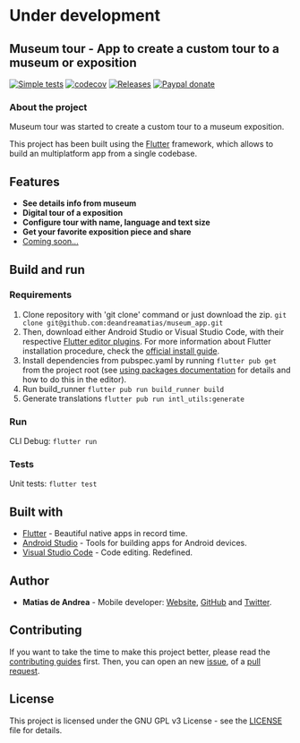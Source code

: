 # Under development

## Museum tour - App to create a custom tour to a museum or exposition

[![Simple tests](https://github.com/deandreamatias/museum_tour/actions/workflows/simple_tests.yaml/badge.svg)](https://github.com/deandreamatias/museum_tour/actions/workflows/simple_tests.yaml)
[![codecov](https://codecov.io/gh/deandreamatias/museum_tour/branch/main/graph/badge.svg?token=UME5U3Y9VH)](https://codecov.io/gh/deandreamatias/museum_tour)
[![Releases](https://img.shields.io/github/v/release/deandreamatias/museum_app)](https://github.com/deandreamatias/museum_app/releases)
[![Paypal donate](https://img.shields.io/badge/paypal-donate-blue)](https://paypal.me/deandreamatias)

### About the project

Museum tour was started to create a custom tour to a museum exposition.

This project has been built using the [Flutter](https://flutter.dev/) framework, which allows to build an multiplatform app from a single codebase.

## Features

- **See details info from museum**
- **Digital tour of a exposition**
- **Configure tour with name, language and text size**
- **Get your favorite exposition piece and share**
- [Coming soon...](https://trello.com/b/T5vqHIvY)

## Build and run

### Requirements

1. Clone repository with 'git clone' command or just download the zip. `git clone git@github.com:deandreamatias/museum_app.git`
2. Then, download either Android Studio or Visual Studio Code, with their respective [Flutter editor plugins](https://flutter.dev/docs/get-started/editor). For more information about Flutter installation procedure, check the [official install guide](https://flutter.dev/docs/get-started/install).
3. Install dependencies from pubspec.yaml by running `flutter pub get` from the project root (see [using packages documentation](https://flutter.dev/docs/development/packages-and-plugins/using-packages#adding-a-package-dependency-to-an-app) for details and how to do this in the editor).
4. Run build_runner `flutter pub run build_runner build`
5. Generate translations `flutter pub run intl_utils:generate`

### Run

CLI Debug: `flutter run`

### Tests

Unit tests: `flutter test`

## Built with

- [Flutter](https://flutter.dev/) - Beautiful native apps in record time.
- [Android Studio](https://developer.android.com/studio/index.html/) - Tools for building apps for Android devices.
- [Visual Studio Code](https://code.visualstudio.com/) - Code editing. Redefined.

## Author

- **Matias de Andrea** - Mobile developer: [Website](https://deandreamatias.com), [GitHub](https://github.com/deandreamatias) and [Twitter](https://twitter.com/deandreamatias).

## Contributing

If you want to take the time to make this project better, please read the [contributing guides](https://github.com/deandreamatias/museum_app/blob/master/CONTRIBUTING.md) first. Then, you can open an new [issue](https://github.com/deandreamatias/museum_app/issues/new/choose), of a [pull request](https://github.com/deandreamatias/museum_app/compare).

## License

This project is licensed under the GNU GPL v3 License - see the [LICENSE](LICENSE) file for details.
